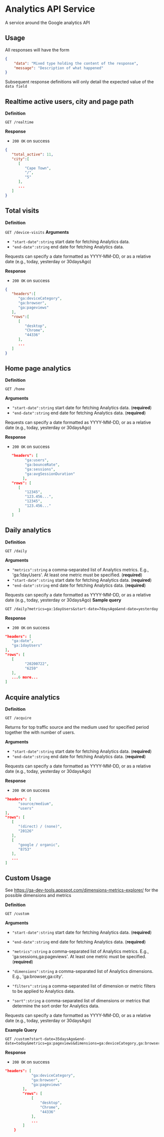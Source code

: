# Analytics API Service

A service around the Google analytics API

Usage
-------

All responses will have the form

```json
{
    "data": "Mixed type holding the content of the response",
    "message": "Description of what happened"
}
```

Subsequent response definitions will only detail the expected value of the `data field`

Realtime active users, city and page path
-------

**Definition**

`GET /realtime`

**Response**

- `200 OK` on success

```json
{
   "total_active": 11,
   "city":[
      [
         "Cape Town",
         "/",
         "5"
      ],
      ...
   ]
}
```


Total visits
-------

**Definition**

`GET /device-visits`
**Arguments**

- `"start-date":string` start date for fetching Analytics data.
- `"end-date":string` end date for fetching Analytics data.

Requests can specify a date formatted as YYYY-MM-DD, or as a relative date (e.g., today, yesterday or 30daysAgo)

**Response**

- `200 OK` on success

```json
{
   "headers":[
      "ga:deviceCategory",
      "ga:browser",
      "ga:pageviews"
   ],
   "rows":[
      [
         "desktop",
         "Chrome",
         "44336"
      ],
      ...
   ]
}
```

Home page analytics
-------

**Definition**

`GET /home`

**Arguments**

- `"start-date":string` start date for fetching Analytics data. (**required**)
- `"end-date":string` end date for fetching Analytics data. (**required**)

Requests can specify a date formatted as YYYY-MM-DD, or as a relative date (e.g., today, yesterday or 30daysAgo)

**Response**

- `200 OK` on success
```json
   "headers": [
         "ga:users",
         "ga:bounceRate",
         "ga:sessions",
         "ga:avgSessionDuration"
        ],
   "rows": [
      [
         "12345",
         "123.456...",
         "12345",
         "123.456..."
      ]
   ]
```

Daily analytics
-------

**Definition**

`GET /daily`

**Arguments**
- `"metrics":string` a comma-separated list of Analytics metrics. E.g., 'ga:1dayUsers'. At least one metric must be specified. (**required**)
- `"start-date":string` start date for fetching Analytics data. (**required**)
- `"end-date":string` end date for fetching Analytics data. (**required**)

Requests can specify a date formatted as YYYY-MM-DD, or as a relative date (e.g., today, yesterday or 30daysAgo)
**Sample query**
```
GET /daily?metrics=ga:1dayUsers&start-date=7daysAgo&end-date=yesterday
```
**Response**

- `200 OK` on success
```json
"headers": [
   "ga:date",
   "ga:1dayUsers"
],
"rows": [
   [
         "20200722",
         "6259"
   ],
   ...6 more...
]
```

Acquire analytics
-------

**Definition**

`GET /acquire`

Returns for top traffic source and the medium used for specified period together the with number of users.

**Arguments**

- `"start-date":string` start date for fetching Analytics data. (**required**)
- `"end-date":string` end date for fetching Analytics data. (**required**)

Requests can specify a date formatted as YYYY-MM-DD, or as a relative date (e.g., today, yesterday or 30daysAgo)

**Response**

- `200 OK` on success
```json
"headers": [
      "source/medium",
      "users"
],
"rows": [
   [
      "(direct) / (none)",
      "20126"
   ],
   [
      "google / organic",
      "8753"
   ],
   ...
]
```

Custom Usage
-------

See https://ga-dev-tools.appspot.com/dimensions-metrics-explorer/ for the possible dimensions and metrics

**Definition**

`GET /custom`

**Arguments**

- `"start-date":string` start date for fetching Analytics data. (**required**)
- `"end-date":string` end date for fetching Analytics data. (**required**)

- `"metrics":string` a comma-separated list of Analytics metrics. E.g., 'ga:sessions,ga:pageviews'. At least one metric must be specified. (**required**)
- `"dimensions":string` a comma-separated list of Analytics dimensions. E.g., 'ga:browser,ga:city'.

- `"filters":string` a comma-separated list of dimension or metric filters to be applied to Analytics data.

- `"sort":string` a comma-separated list of dimensions or metrics that determine the sort order for Analytics data.

Requests can specify a date formatted as YYYY-MM-DD, or as a relative date (e.g., today, yesterday or 30daysAgo)

**Example Query**
```
GET /custom?start-date=35daysAgo&end-date=today&metrics=ga:pageviews&dimensions=ga:deviceCategory,ga:browser
```

**Response**

- `200 OK` on success

```json
"headers": [
            "ga:deviceCategory",
            "ga:browser",
            "ga:pageviews"
        ],
        "rows": [
            [
                "desktop",
                "Chrome",
                "44336"
            ],
            ...
        ]
    }
```
